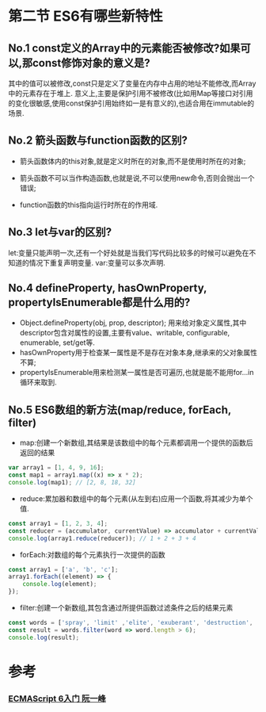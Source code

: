 # 第二节 ES6有哪些新特性

## No.1 const定义的Array中的元素能否被修改?如果可以,那const修饰对象的意义是?

其中的值可以被修改,const只是定义了变量在内存中占用的地址不能修改,而Array中的元素存在于堆上.
意义上,主要是保护引用不被修改(比如用Map等接口对引用的变化很敏感,使用const保护引用始终如一是有意义的),也适合用在immutable的场景.

## No.2 箭头函数与function函数的区别?

* 箭头函数体内的this对象,就是定义时所在的对象,而不是使用时所在的对象;
* 箭头函数不可以当作构造函数,也就是说,不可以使用new命令,否则会抛出一个错误;

* function函数的this指向运行时所在的作用域.

## No.3 let与var的区别?

let:变量只能声明一次,还有一个好处就是当我们写代码比较多的时候可以避免在不知道的情况下重复声明变量.
var:变量可以多次声明.

## No.4 defineProperty, hasOwnProperty, propertyIsEnumerable都是什么用的?

* Object.defineProperty(obj, prop, descriptor); 用来给对象定义属性,其中descriptor包含对属性的设置,主要有value、writable, configurable, enumerable, set/get等.
* hasOwnProperty用于检查某一属性是不是存在对象本身,继承来的父对象属性不算;
* propertyIsEnumerable用来检测某一属性是否可遍历,也就是能不能用for...in循环来取到.

## No.5 ES6数组的新方法(map/reduce, forEach, filter)

* map:创建一个新数组,其结果是该数组中的每个元素都调用一个提供的函数后返回的结果
```js
var array1 = [1, 4, 9, 16];
const map1 = array1.map((x) => x * 2);
console.log(map1); // [2, 8, 18, 32]
```

* reduce:累加器和数组中的每个元素(从左到右)应用一个函数,将其减少为单个值.
```js
const array1 = [1, 2, 3, 4];
const reducer = (accumulator, currentValue) => accumulator + currentValue;
console.log(array1.reduce(reducer)); // 1 + 2 + 3 + 4
```

* forEach:对数组的每个元素执行一次提供的函数

```js
const array1 = ['a', 'b', 'c'];
array1.forEach((element) => {
    console.log(element);
});
```

* filter:创建一个新数组,其包含通过所提供函数过滤条件之后的结果元素
```js
const words = ['spray', 'limit' ,'elite', 'exuberant', 'destruction', 'present'];
const result = words.filter(word => word.length > 6);
console.log(result);
```

# 参考

### [ECMAScript 6入门 阮一峰](http://es6.ruanyifeng.com/)
